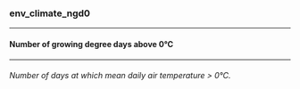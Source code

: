 ### env_climate_ngd0



------
#### Number of growing degree days above 0°C



------
###### Number of days at which mean daily air temperature > 0°C.